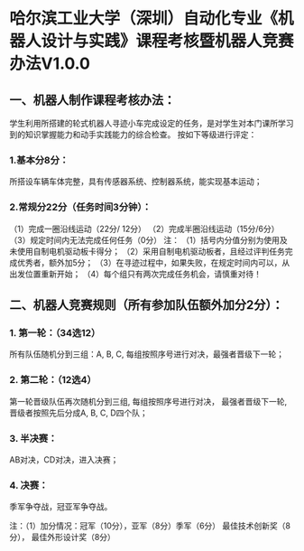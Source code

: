 # 哈尔滨工业大学（深圳）自动化专业《机器人设计与实践》课程考核暨机器人竞赛办法V1.0.0

## 一、机器人制作课程考核办法：
学生利用所搭建的轮式机器人寻迹小车完成设定的任务，是对学生对本门课所学习到的知识掌握能力和动手实践能力的综合检查。
按如下等级进行评定：
### 1.基本分8分：
所搭设车辆车体完整，具有传感器系统、控制器系统，能实现基本运动；
### 2.常规分22分（任务时间3分钟）：
（1）完成一圈沿线运动（22分/ 12分）
（2）完成半圈沿线运动（15分/6分）
（3）规定时间内无法完成任何任务（0分）
注：
（1）括号内分值分别为使用及未使用自制电机驱动板卡得分；
（2）采用自制电机驱动板者，且经过评判任务完成优秀者，额外加5分；
（3）在寻迹过程中，如果失败，在规定时间内可以，从出发位置重新开始；
（4）每个组只有两次完成任务机会，请慎重对待！

## 二、机器人竞赛规则（所有参加队伍额外加分2分）：
### 1. 第一轮：（34选12）
所有队伍随机分到三组：A, B, C, 每组按照序号进行对决，最强者晋级下一轮；
### 2. 第二轮：（12选4）
第一轮晋级队伍再次随机分到三组,  每组按照序号进行对决， 最强者晋级下一轮, 晋级者按照先后分成A, B, C, D四个队；
### 3. 半决赛：
AB对决，CD对决，进入决赛；
### 4. 决赛：
季军争夺战，冠亚军争夺战。

注：（1）加分情况：冠军（10分），亚军（8分）季军（6分）
最佳技术创新奖（8分）， 最佳外形设计奖（8分）



